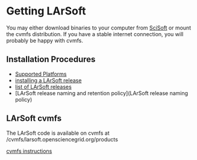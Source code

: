 # Getting LArSoft

You may either download binaries to your computer from [SciSoft](https://scisoft.fnal.gov/scisoft/bundles/larsoft/) or mount the cvmfs distribution. If you have a stable internet connection, you will probably be happy with cvmfs.

## Installation Procedures

-   [ Supported Platforms ](_Supported_Platforms_)
-   [ installing a LArSoft release ](Installation_procedures)
-   [list of LArSoft releases](releases/LArSoft_release_list)
-   [LArSoft release naming and retention policy](LArSoft release naming policy)

## LArSoft cvmfs

The LArSoft code is available on cvmfs at /cvmfs/larsoft.opensciencegrid.org/products

[cvmfs instructions](LArSoft_cvmfs_page)
